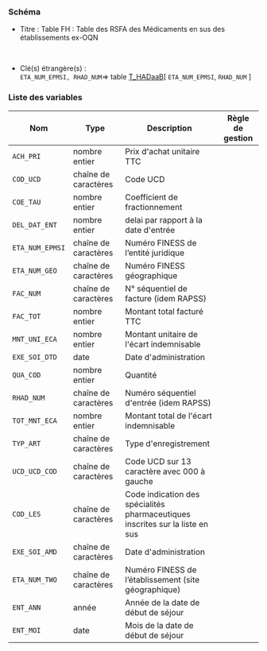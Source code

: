 ### Schéma


- Titre : Table FH : Table des RSFA des Médicaments en sus des établissements ex-OQN
<br />



- Clé(s) étrangère(s) : <br />
`ETA_NUM_EPMSI, RHAD_NUM`=> table [T_HADaaB](/tables/T_HADaaB)[ `ETA_NUM_EPMSI`, `RHAD_NUM` ]<br />

 
### Liste des variables

Nom | Type | Description | Règle de gestion
-|-|-|-
`ACH_PRI`| nombre entier |Prix d'achat unitaire TTC||
`COD_UCD`| chaîne de caractères |Code UCD||
`COE_TAU`| nombre entier |Coefficient de fractionnement||
`DEL_DAT_ENT`| nombre entier |delai par rapport à la date d'entrée||
`ETA_NUM_EPMSI`| chaîne de caractères |Numéro FINESS de l’entité juridique||
`ETA_NUM_GEO`| chaîne de caractères |Numéro FINESS  géographique||
`FAC_NUM`| chaîne de caractères |N° séquentiel de facture (idem RAPSS)||
`FAC_TOT`| nombre entier |Montant total facturé TTC||
`MNT_UNI_ECA`| nombre entier |Montant unitaire de l'écart indemnisable||
`EXE_SOI_DTD`| date |Date d'administration||
`QUA_COD`| nombre entier |Quantité||
`RHAD_NUM`| chaîne de caractères |Numéro séquentiel d'entrée (idem RAPSS)||
`TOT_MNT_ECA`| nombre entier |Montant total de l'écart indemnisable||
`TYP_ART`| chaîne de caractères |Type d'enregistrement||
`UCD_UCD_COD`| chaîne de caractères |Code UCD sur 13 caractère avec 000 à gauche||
`COD_LES`| chaîne de caractères |Code indication des spécialités pharmaceutiques inscrites sur la liste en sus||
`EXE_SOI_AMD`| chaîne de caractères |Date d'administration||
`ETA_NUM_TWO`| chaîne de caractères |Numéro FINESS de l’établissement (site géographique)||
`ENT_ANN`| année |Année de la date de début de séjour||
`ENT_MOI`| date |Mois de la date de début de séjour||